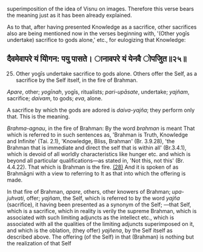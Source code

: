 superimposition of the idea of Visnu on images. Therefore this verse bears the meaning just as it has been already explained.

As to that, after having presented Knowledge as a sacrifice, other sacrifices also are being mentioned now in the verses beginning with, '(Other yogīs undertake) sacrifice to gods alone,' etc., for eulogizing that Knowledge:

## दैवमेवापरे यं योिगन: पयु पासते। ानावपरे यं येनवै ोपजुित॥२५॥

25. Other yogīs undertake sacrifice to gods alone. Others offer the Self, as a sacrifice by the Self itself, in the fire of Brahman.

*Apare*, other; *yogīnah*, yogīs, ritualists; *pari-upāsate*, undertake; *yajñam*, sacrifice; *daivam*, to gods; *eva*, alone.

A sacrifice by which the gods are adored is *daiva-yajña*; they perform only that. This is the meaning.

*Brahma-agnau*, in the fire of Brahman: By the word *brahman* is meant That which is referred to in such sentences as, 'Brahman is Truth, Knowledge and Infinite' (Tai. 2.1), 'Knowledge, Bliss, Brahman' (Br. 3.9.28), 'the Brahman that is immediate and direct the self that is within all' (Br.3.4.1), which is devoid of all worldly characteristics like hunger etc. and which is beyond all particular qualifications—as stated in, 'Not this, not this' (Br. 4.4.22). That which is Brahman is the fire. [\(28\)](#page--1-0) And it is spoken of as Brahmāgni with a view to referring to It as that into which the offering is made.

In that fire of Brahman, *apare*, others, other knowers of Brahman; *upa-juhvati*, offer; *yajñam*, the Self, which is referred to by the word *yajña* (sacrifice), it having been presented as a synonym of the Self; —that Self, which is a sacrifice, which in reality is verily the supreme Brahman, which is associated with such limiting adjuncts as the intellect etc., which is associated with all the qualities of the limiting adjuncts superimposed on it, and which is the oblation, (they offer) *yajñena*, by the Self itself as described above. The offering (of the Self) in that (Brahman) is nothing but the realization of that Self